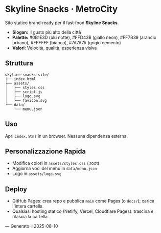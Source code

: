 # Skyline Snacks · MetroCity

Sito statico brand‑ready per il fast‑food **Skyline Snacks**.

- **Slogan:** Il gusto più alto della città
- **Palette:** #0B1E3D (blu notte), #FFD43B (giallo neon), #FF7B39 (arancio urbano), #FFFFFF (bianco), #7A7A7A (grigio cemento)
- **Valori:** Velocità, qualità, esperienza visiva

## Struttura
```
skyline-snacks-site/
├── index.html
├── assets/
│   ├── styles.css
│   ├── script.js
│   ├── logo.svg
│   └── favicon.svg
└── data/
    └── menu.json
```

## Uso
Apri `index.html` in un browser. Nessuna dipendenza esterna.

## Personalizzazione Rapida
- Modifica colori in `assets/styles.css` (:root)
- Aggiorna voci del menu in `data/menu.json`
- Logo in `assets/logo.svg`

## Deploy
- GitHub Pages: crea repo e pubblica `main` come Pages (o `docs/`); carica l'intera cartella.
- Qualsiasi hosting statico (Netlify, Vercel, Cloudflare Pages): trascina e rilascia la cartella.

— Generato il 2025-08-10

